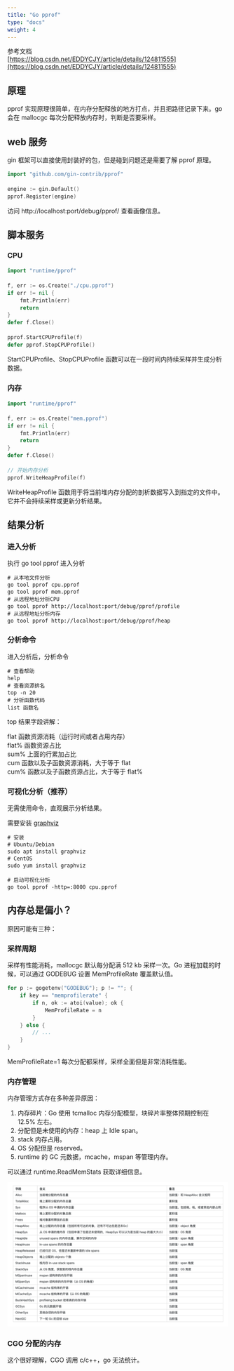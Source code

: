 ```yaml
---
title: "Go pprof"
type: "docs"
weight: 4
---
```


参考文档  
[https://blog.csdn.net/EDDYCJY/article/details/124811555](https://blog.csdn.net/EDDYCJY/article/details/124811555)

## 原理

pprof 实现原理很简单，在内存分配释放的地方打点，并且把路径记录下来。go 会在 mallocgc 每次分配释放内存时，判断是否要采样。

## web 服务

gin 框架可以直接使用封装好的包，但是碰到问题还是需要了解 pprof 原理。

```go
import "github.com/gin-contrib/pprof"

engine := gin.Default()
pprof.Register(engine)
```

访问 http://localhost:port/debug/pprof/ 查看画像信息。

## 脚本服务

### CPU

```go
import "runtime/pprof"

f, err := os.Create("./cpu.pprof")
if err != nil {
	fmt.Println(err)
	return
}
defer f.Close()

pprof.StartCPUProfile(f)
defer pprof.StopCPUProfile()
```

StartCPUProfile、StopCPUProfile 函数可以在一段时间内持续采样并生成分析数据。

### 内存

```go
import "runtime/pprof"

f, err := os.Create("mem.pprof")
if err != nil {
	fmt.Println(err)
    return
}
defer f.Close()

// 开始内存分析
pprof.WriteHeapProfile(f)
```

WriteHeapProfile 函数用于将当前堆内存分配的剖析数据写入到指定的文件中。它并不会持续采样或更新分析结果。

## 结果分析

### 进入分析

执行 go tool pprof 进入分析

```shell
# 从本地文件分析
go tool pprof cpu.pprof
go tool pprof mem.pprof
# 从远程地址分析CPU
go tool pprof http://localhost:port/debug/pprof/profile
# 从远程地址分析内存
go tool pprof http://localhost:port/debug/pprof/heap
```

### 分析命令

进入分析后，分析命令

```shell
# 查看帮助
help
# 查看资源排名
top -n 20
# 分析函数代码
list 函数名
```

top 结果字段讲解：

flat 函数资源消耗（运行时间或者占用内存）  
flat% 函数资源占比  
sum% 上面的行累加占比  
cum 函数以及子函数资源消耗，大于等于 flat  
cum% 函数以及子函数资源占比，大于等于 flat%

### 可视化分析（推荐）

无需使用命令，直观展示分析结果。

需要安装 [graphviz](https://graphviz.org/download/)

```shell
# 安装
# Ubuntu/Debian
sudo apt install graphviz
# CentOS
sudo yum install graphviz

# 启动可视化分析
go tool pprof -http=:8000 cpu.pprof
```

## 内存总是偏小？

原因可能有三种：

### 采样周期

采样有性能消耗，mallocgc 默认每分配满 512 kb 采样一次。Go 进程加载的时候，可以通过 GODEBUG 设置 MemProfileRate 覆盖默认值。

```go
for p := gogetenv("GODEBUG"); p != ""; {
    if key == "memprofilerate" {
        if n, ok := atoi(value); ok {
            MemProfileRate = n
        }
    } else {
        // ...
    }
}
```

MemProfileRate=1 每次分配都采样，采样全面但是非常消耗性能。

### 内存管理

内存管理方式存在多种差异原因：

1. 内存碎片：Go 使用 tcmalloc 内存分配模型，块碎片率整体预期控制在 12.5% 左右。
2. 分配但是未使用的内存：heap 上 Idle span。
3. stack 内存占用。
4. OS 分配但是 reserved。
5. runtime 的 GC 元数据，mcache，mspan 等管理内存。

可以通过 runtime.ReadMemStats 获取详细信息。

![ReadMemStats](ReadMemStats.png)

### CGO 分配的内存

这个很好理解，CGO 调用 c/c++，go 无法统计。
